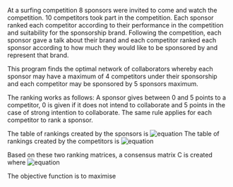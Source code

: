 

At a surfing competition 8 sponsors were invited to come and watch the competition. 10 competitors took part in the competition. 
Each sponsor ranked each competitor according to their performance in the competition and suitability for the sponsorship brand. 
Following the competition, each sponsor gave a talk about their brand and each competitor ranked each sponsor according to how much 
they would like to be sponsored by and represent that brand. 

This program finds the optimal network of collaborators whereby each sponsor may have a maximum of 4 competitors under their sponsorship
and each competitor may be sponsored by 5 sponsors maximum.

The ranking works as follows:
A sponsor gives between 0 and 5 points to a competitor, 0 is given if it does not intend to collaborate and
5 points in the case of strong intention to collaborate. The same rule applies for each competitor to rank a sponsor.

The table of rankings created by the sponsors is
![equation](http://latex.codecogs.com/gif.latex?R^{s\rightarrow&space;c})
The table of rankings created by the competitors is
![equation](http://latex.codecogs.com/gif.latex?R^{c\rightarrow&space;s})

Based on these two ranking matrices, a consensus matrix C is created where 
![equation](http://latex.codecogs.com/gif.latex?C_{ij}=R^{s\rightarrow&space;c}_{ij}xR^{c\rightarrow&space;s}_{ji})

The objective function is to maximise 
